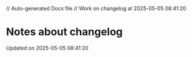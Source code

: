 // Auto-generated Docs file
// Work on changelog at 2025-05-05 08:41:20
# Notes about changelog
Updated on 2025-05-05 08:41:20
